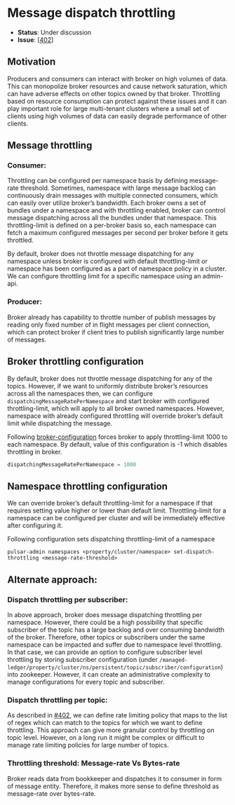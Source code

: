 # Message dispatch throttling

 * **Status**: Under discussion
 * **Issue**: [[402](https://github.com/apache/incubator-pulsar/issues/402)]

## Motivation
Producers and consumers can interact with broker on high volumes of data. This can monopolize broker resources and cause network saturation, which can have adverse effects on other topics owned by that broker. Throttling based on resource consumption can protect against these issues and it can play important role for large multi-tenant clusters where a small set of clients using high volumes of data can easily degrade performance of other clients.
## Message throttling
### Consumer: 
Throttling can be configured per namespace basis by defining message-rate threshold. Sometimes, namespace with large message backlog can continuously drain messages with multiple connected consumers, which can easily over utilize broker’s bandwidth. Each broker owns a set of bundles under a namespace and with throttling enabled, broker can control message dispatching across all the bundles under that namespace. This throttling-limit is defined on a per-broker basis so, each namespace can fetch a maximum configured messages per second per broker before it gets throttled.

By default, broker does not throttle message dispatching for any namespace unless broker is configured with default throttling-limit or namespace has been configured as a part of namespace policy in a cluster. We can configure throttling limit for a specific namespace using an admin-api.
### Producer: 
Broker already has capability to throttle number of publish messages by reading only fixed number of in flight messages per client connection, which can protect broker if client tries to publish significantly large number of messages.

## Broker throttling configuration
By default, broker does not throttle message dispatching for any of the topics. However, if we want to uniformly distribute broker’s resources across all the namespaces then, we can configure `dispatchingMessageRatePerNamespace` and start broker with configured throttling-limit, which will apply to all broker owned namespaces. However, namespace with already configured throttling will override broker’s default limit while dispatching the message.

Following [broker-configuration](https://github.com/apache/incubator-pulsar/blob/master/conf/broker.conf) forces broker to apply throttling-limit 1000 to each namespace. By default, value of this configuration is -1 which disables throttling in broker.
```java
dispatchingMessageRatePerNamespace = 1000
```

## Namespace throttling configuration
We can override broker’s default throttling-limit for a namespace if that requires setting value higher or lower than default limit. Throttling-limit for a namespace can be configured per cluster and will be immediately effective after configuring it.

Following configuration sets dispatching throttling-limit of a namespace
```
pulsar-admin namespaces <property/cluster/namespace> set-dispatch-throttling <message-rate-threshold>
```
 
## Alternate approach:

### Dispatch throttling per subscriber:
In above approach, broker does message dispatching throttling per namespace. However, there could be a high possibility that specific subscriber of the topic has a large backlog and over consuming bandwidth of the broker. Therefore, other topics or subscribers under the same namespace can be impacted and suffer due to namespace level throttling. In that case, we can provide an option to configure subscriber level throttling by storing subscriber configuration (under `/managed-ledger/property/cluster/ns/persistent/topic/subscriber/configuration`) into zookeeper. However, it can create an administrative complexity to manage configurations for every topic and subscriber.

### Dispatch throttling per topic:
As described in [#402](https://github.com/apache/incubator-pulsar/issues/402#issuecomment-302434483), we can define rate limiting policy that maps to the list of regex which can match to the topics for which we want to define throttling. This approach can give more granular control by throttling on topic level. However, on a long run it might be complex or difficult to manage rate limiting policies for large number of topics.


### Throttling threshold: Message-rate Vs Bytes-rate
Broker reads data from bookkeeper and dispatches it to consumer in form of message entity. Therefore, it makes more sense to define threshold as message-rate over bytes-rate.





